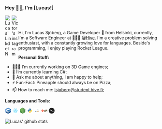 ### Hey 👋🏽, I'm [Lucas!] 


<a href="https://www.linkedin.com/in/lucas-sjoberg/">
  <img align="left" alt="Lucas' LinkdeIN" width="22px" src="https://cdn.jsdelivr.net/npm/simple-icons@v3/icons/linkedin.svg" />
</a>
<a href="https://www.instagram.com/llucassjoberg/">
  <img align="left" alt="Victor's instagram" width="22px" src="https://cdn.jsdelivr.net/npm/simple-icons@v3/icons/instagram.svg" />
</a>

<br />
<br />

Hi, I'm Lucas Sjöberg, a Game Developer 🚀 from Helsinki, currently, I'm a Software Engineer at 🙍🏽‍♂️ [@Hive](https://www.hive.fi/en/). I'm a creative problem solving enthusiast, with a constantly growing love for languages. Beside's programming, I enjoy playing Rocket League.


**Personal Stuff:**

- 👨🏽‍💻 I’m currently working on 3D Game engines;
- 🌱 I’m currently learning C#; 
- 💬 Ask me about anything, I am happy to help;
- ⚡️ Fun-Fact: Pineapple should always be on Pizza;
- 📫 How to reach me: lsjoberg@student.hive.fi;

**Languages and Tools:**  

<code><img height="20" src="https://raw.githubusercontent.com/github/explore/80688e429a7d4ef2fca1e82350fe8e3517d3494d/topics/cpp/cpp.png"></code>
<code><img height="20" src="https://raw.githubusercontent.com/github/explore/80688e429a7d4ef2fca1e82350fe8e3517d3494d/topics/react/react.png"></code>
<code><img height="20" src="https://raw.githubusercontent.com/github/explore/80688e429a7d4ef2fca1e82350fe8e3517d3494d/topics/nodejs/nodejs.png"></code>
<code><img height="20" src="https://raw.githubusercontent.com/github/explore/80688e429a7d4ef2fca1e82350fe8e3517d3494d/topics/python/python.png"></code>
<code><img height="20" src="https://raw.githubusercontent.com/github/explore/80688e429a7d4ef2fca1e82350fe8e3517d3494d/topics/mysql/mysql.png"></code>
<code><img height="20" src="https://raw.githubusercontent.com/github/explore/80688e429a7d4ef2fca1e82350fe8e3517d3494d/topics/git/git.png"></code>
<code><img height="20" src="https://raw.githubusercontent.com/github/explore/80688e429a7d4ef2fca1e82350fe8e3517d3494d/topics/terminal/terminal.png"></code>



![Lucas' github stats](https://github-readme-stats.vercel.app/api?username=lsjoberg98&show_icons=true&hide_border=true)
